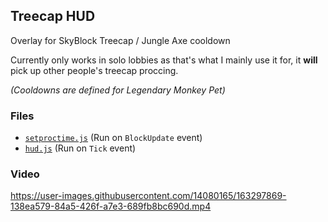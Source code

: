 ## Treecap HUD
Overlay for SkyBlock Treecap / Jungle Axe cooldown

Currently only works in solo lobbies as that's what I mainly use it for, it **will** pick up other people's treecap proccing.

*(Cooldowns are defined for Legendary Monkey Pet)*

### Files 
- [`setproctime.js`](treecap-hud/setproctime.js) (Run on `BlockUpdate` event)
- [`hud.js`](treecap-hud/hud.js) (Run on `Tick` event)

### Video

https://user-images.githubusercontent.com/14080165/163297869-138ea579-84a5-426f-a7e3-689fb8bc690d.mp4




